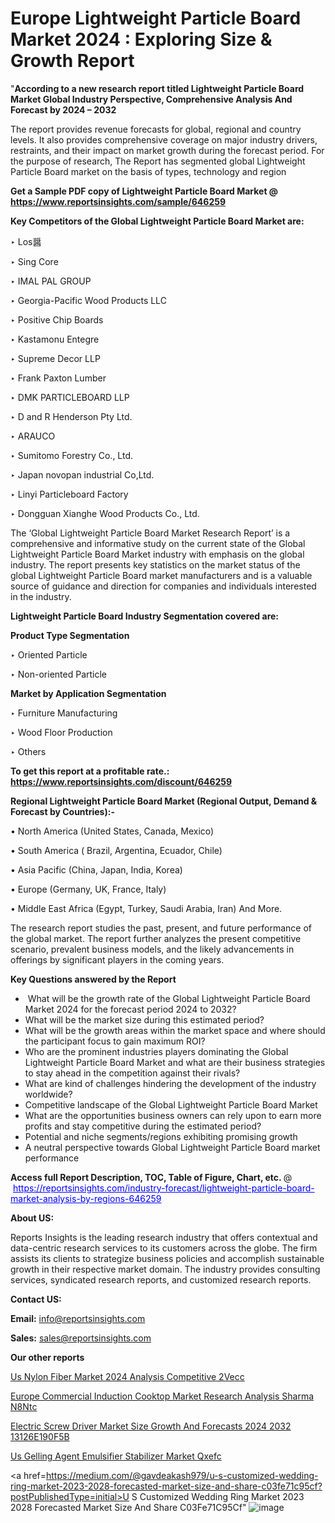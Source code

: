 # Europe Lightweight Particle Board Market 2024 : Exploring Size & Growth Report

"<strong>According to a new research report titled Lightweight Particle Board Market Global Industry Perspective, Comprehensive Analysis And Forecast by 2024 – 2032</strong>

The report provides revenue forecasts for global, regional and country levels. It also provides comprehensive coverage on major industry drivers, restraints, and their impact on market growth during the forecast period. For the purpose of research, The Report has segmented global Lightweight Particle Board market on the basis of types, technology and region

<strong>Get a Sample PDF copy of Lightweight Particle Board Market </strong><strong>@<a href=https://www.reportsinsights.com/sample/646259 style=color:#0000ff;> https://www.reportsinsights.com/sample/646259</a></strong></font>

<strong>Key Competitors of the Global Lightweight Particle Board Market are:</strong>

‣ Los醤

‣ Sing Core

‣ IMAL PAL GROUP

‣ Georgia-Pacific Wood Products LLC

‣ Positive Chip Boards

‣ Kastamonu Entegre

‣ Supreme Decor LLP

‣ Frank Paxton Lumber

‣ DMK PARTICLEBOARD LLP

‣ D and R Henderson Pty Ltd.

‣ ARAUCO

‣ Sumitomo Forestry Co., Ltd.

‣ Japan novopan industrial Co,Ltd.

‣ Linyi Particleboard Factory

‣ Dongguan Xianghe Wood Products Co., Ltd.

The ‘Global Lightweight Particle Board Market Research Report’ is a comprehensive and informative study on the current state of the Global Lightweight Particle Board Market industry with emphasis on the global industry. The report presents key statistics on the market status of the global Lightweight Particle Board market manufacturers and is a valuable source of guidance and direction for companies and individuals interested in the industry.

<strong>Lightweight Particle Board Industry Segmentation covered are:</strong>

<strong>Product Type Segmentation</strong>

‣ Oriented Particle

‣ Non-oriented Particle

<strong>Market by Application Segmentation</strong>

‣ Furniture Manufacturing

‣ Wood Floor Production

‣ Others

<strong>To get this report at a profitable rate.: <a href=https://www.reportsinsights.com/discount/646259 style=color:#0000ff;>https://www.reportsinsights.com/discount/646259</a></strong></font>

<strong>Regional Lightweight Particle Board Market (Regional Output, Demand &amp; Forecast by Countries):-</strong>

• North America (United States, Canada, Mexico)

• South America ( Brazil, Argentina, Ecuador, Chile)

• Asia Pacific (China, Japan, India, Korea)

• Europe (Germany, UK, France, Italy)

• Middle East Africa (Egypt, Turkey, Saudi Arabia, Iran) And More.

The research report studies the past, present, and future performance of the global market. The report further analyzes the present competitive scenario, prevalent business models, and the likely advancements in offerings by significant players in the coming years.

<strong>Key Questions answered by the Report</strong>
<ul>
  <li> What will be the growth rate of the Global Lightweight Particle Board Market 2024 for the forecast period 2024 to 2032?</li>
  <li>What will be the market size during this estimated period?</li>
  <li>What will be the growth areas within the market space and where should the participant focus to gain maximum ROI?</li>
  <li>Who are the prominent industries players dominating the Global Lightweight Particle Board Market and what are their business strategies to stay ahead in the competition against their rivals?</li>
  <li>What are kind of challenges hindering the development of the industry worldwide?</li>
  <li>Competitive landscape of the Global Lightweight Particle Board Market</li>
  <li>What are the opportunities business owners can rely upon to earn more profits and stay competitive during the estimated period?</li>
  <li>Potential and niche segments/regions exhibiting promising growth</li>
  <li>A neutral perspective towards Global Lightweight Particle Board market performance</li>
</ul>
<strong>Access full Report Description, TOC, Table of Figure, Chart, etc. </strong>@  <a href=https://reportsinsights.com/industry-forecast/lightweight-particle-board-market-analysis-by-regions-646259 style=color:#0000ff;>https://reportsinsights.com/industry-forecast/lightweight-particle-board-market-analysis-by-regions-646259</a></font>

<strong><strong>About US</strong>:</strong>

Reports Insights is the leading research industry that offers contextual and data-centric research services to its customers across the globe. The firm assists its clients to strategize business policies and accomplish sustainable growth in their respective market domain. The industry provides consulting services, syndicated research reports, and customized research reports.

<strong>Contact US:</strong>

<p class=""""><b>Email:</b> <a href=mailto:info@reportsinsights.com>info@reportsinsights.com</a></p>
<p class=""""><b>Sales:</b> <a href=mailto:sales@reportsinsights.com>sales@reportsinsights.com</a></p>

<strong>Our other reports</strong>

<a href=https://www.linkedin.com/pulse/us-nylon-fiber-market-2024-analysis-competitive-2vecc/>Us Nylon Fiber Market 2024 Analysis Competitive 2Vecc</a>

<a href=https://www.linkedin.com/pulse/europe-commercial-induction-cooktop-market-research-analysis-sharma-n8ntc/>Europe Commercial Induction Cooktop Market Research Analysis Sharma N8Ntc</a>

<a href=https://medium.com/@shindeaaswini6/electric-screw-driver-market-size-growth-and-forecasts-2024-2032-13126e190f5b>Electric Screw Driver Market Size Growth And Forecasts 2024 2032 13126E190F5B</a>

<a href=https://www.linkedin.com/pulse/us-gelling-agent-emulsifier-stabilizer-market-qxefc/>Us Gelling Agent Emulsifier Stabilizer Market Qxefc</a>

<a href=https://medium.com/@gavdeakash979/u-s-customized-wedding-ring-market-2023-2028-forecasted-market-size-and-share-c03fe71c95cf?postPublishedType=initial>U S Customized Wedding Ring Market 2023 2028 Forecasted Market Size And Share C03Fe71C95Cf</a>"
![image](https://github.com/aanak123/RIMarketer1/assets/158471119/ee4b8c21-0d27-4e58-b169-7293d4035f75)

